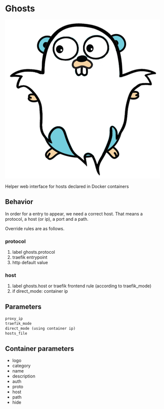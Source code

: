 # Ghosts

![alt text](https://raw.githubusercontent.com/lobre/ghosts/master/img/logo.png)

Helper web interface for hosts declared in Docker containers

## Behavior

In order for a entry to appear, we need a correct host.
That means a protocol, a host (or ip), a port and a path.

Override rules are as follows.

### protocol

 1. label ghosts.protocol
 2. traefik entrypoint
 3. http default value

### host

 1. label ghosts.host or traefik frontend rule (according to traefik_mode)
 2. if direct_mode: container ip

## Parameters

    proxy_ip
    traefik_mode
    direct_mode (using container ip)
    hosts_file

## Container parameters

 - logo
 - category
 - name
 - description
 - auth
 - proto
 - host
 - path
 - hide

